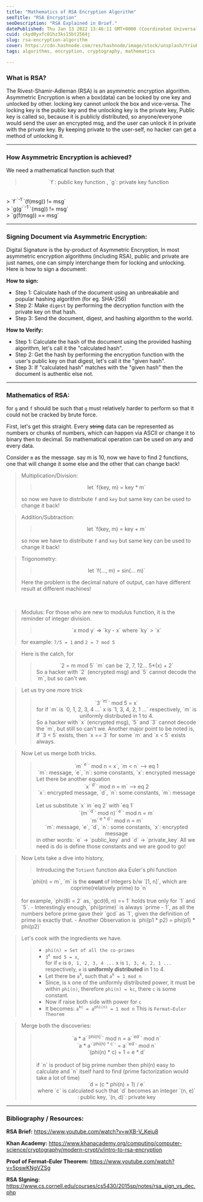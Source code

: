 ```yaml
---
title: "Mathematics of RSA Encryption Algorithm"
seoTitle: "RSA Encryption"
seoDescription: "RSA Explained in Brief."
datePublished: Thu Jan 13 2022 13:46:11 GMT+0000 (Coordinated Universal Time)
cuid: ckyd0yxfc01hz3ks15bt2564j
slug: rsa-encryption-algorithm
cover: https://cdn.hashnode.com/res/hashnode/image/stock/unsplash/YriuRFYUP0I/upload/009b857b851c71c709e0067ed35b05ca.jpeg
tags: algorithms, encryption, cryptography, mathematics

---
```


### What is RSA?
The Rivest-Shamir-Adleman (RSA) is an asymmetric encryption algorithm. Asymmetric Encryption is when a box(data) can be locked by one key and unlocked by other. locking key cannot unlock the box and vice-versa. The locking key is the public key and the unlocking key is the private key, Public key is called so, because it is publicly distributed, so anyone/everyone would send the user an encrypted msg, and the user can unlock it in private with the private key.
By keeping private to the user-self, no hacker can get a method of unlocking it.

****

### How Asymmetric Encryption is achieved?
We need a mathematical function such that
><center> `f`: public key function , `g`: private key function
<br>
> `f`<sup>`-1`</sup>`(f(msg)) != msg`
<br>
> `g(g`<sup>`-1`</sup>`(msg)) != msg`
<br>
> `g(f(msg)) == msg`</center>

****

### Signing Document via Asymmetric Encryption:
Digital Signature is the by-product of Asymmetric Encryption, In most asymmetric encryption algorithms (including RSA), public and private are just names, one can simply interchange them for locking and unlocking. Here is how to sign a document:

**How to sign:**
- Step 1: Calculate hash of the document using an unbreakable and popular hashing algorithm (for eg. SHA-256)
- Step 2: Make `digest` by performing the decryption function with the private key on that hash.
- Step 3: Send the document, digest, and hashing algorithm to the world.

**How to Verify:**
- Step 1: Calculate the hash of the document using the provided hashing algorithm, let's call it the "calculated hash".
- Step 2: Get the hash by performing the encryption function with the user's public key on that digest,  let's call it the "given hash".
- Step 3: If "calculated hash" matches with the "given hash" then the document is authentic else not.

****

### Mathematics of RSA:
for `g` and `f` should be such that `g` must relatively harder to perform so that it could not be cracked by brute force.

First, let's get this straight. Every ~~string~~ data can be represented as numbers or chunks of numbers, which can happen via ASCII or change it to binary then to decimal. So mathematical operation can be used on any and every data.

Consider `m` as the message. say m is 10, now we have to find 2 functions, one that will change it some else and the other that can change back!


> Multiplication/Division:
>> <center>let `f(key, m) = key * m`</center>
> so now we have to distribute `f` and `key` but same key can be used to change it back!

> Addition/Subtraction:
>> <center>let `f(key, m) = key + m`</center>
> so now we have to distribute `f` and `key` but same key can be used to change it back!

> Trigonometry:
>> <center> let `f(..., m) = sin(... m)` </center>
> Here the problem is the decimal nature of output, can have different result at different machines!

<br>

> Modulus:
> For those who are new to modulus function, it is the reminder of integer division.
>> <center> `x mod y` => `ky - x` where `ky` > `x` </center>
> for example: `7/5 = 1` and `2 = 7 mod 5`

> Here is the catch, for
>> <center>`2 = m mod 5`
>> `m` can be `2, 7, 12... 5*(x) + 2`</center>
>> So a hacker with `2` (encrypted msg) and `5` cannot decode the `m`, but so can't we.

> Let us try one more trick
>> <center> `3`<sup>`m`</sup>` mod 5 = x`<br>
>> for if `m` is `0, 1, 2, 3, 4 ...` x is `1, 3, 4, 2, 1 ...` respectively, `m` is uniformly distributed in 1 to 4.</center>
>> So a hacker with `x` (encrypted msg), `5` and `3` cannot decode the `m`, but still so can't we. Another major point to be noted is, if `3 < 5` exists, then `x == 3` for some `m` and `x < 5` exists always.

> Now Let us merge both tricks.
>> <center> `m`<sup>`e`</sup>` mod n = x`, `m < n`    --> eq 1<br>
>> `m`: message, `e`, `n`: some constants, `x`: encrypted message</center>
>> Let there be another equation
>> <center> `x`<sup>`d`</sup>` mod n = m`    --> eq 2<br>
>> `x`: encrypted message, `d`, `n`: some constants, `m`: message</center><br>
>> Let us substitute `x` in `eq 2` with `eq 1`<br>
>> <center> `(m`<sup>`d`</sup>` mod n)`<sup>`e`</sup>` mod n = m`<br>
>> `m`<sup>`e * d`</sup>` mod n = m`<br>
>> `m`: message, `e`, `d`, `n`: some constants, `x`: encrypted message</center>
>> in other words: `e` -> `public_key` and `d` -> `private_key`
>> All we need is do is define those constants and we are good to go! 


> Now Lets take a dive into history,
>> Introducing the `Totient` function aka Euler's phi function
> <center> `phi(n) = m`, `m` is the <b>count</b> of integers b/w `[1, n]`, which are coprime(relatively prime) to `n`</center><br>
> for example, `phi(8) = 2` as, `gcd(6, n) == 1` holds true only for `1` and `5`.
> - Interestingly enough, `phi(prime)` is always `prime - 1`, as all the numbers before prime gave their `gcd` as `1`, given the definition of prime is exactly that.
> - Another Observation is `phi(p1 * p2) = phi(p1) * phi(p2)`

> Let's cook with the ingredients we have.
>> - `phi(n) = Set of all the co-primes`
>> - `3`<sup>`e`</sup>` mod 5 = x`,<br> for if `e` is `0, 1, 2, 3, 4 ...` x is `1, 3, 4, 2, 1 ...` respectively, `e` is **uniformly distributed** in 1 to 4.
>> - Let there be `a`<sup>`k`</sup>, such that `a`<sup>`k`</sup>` = 1 mod n`
>> - Since, is `k` one of the uniformly distributed power, it must be within `phi(n)`, therefore `phi(n) = kc`, there `c` is some constant.
>> - Now if raise both side with power for `c`
>> - It becomes: `a`<sup>`kc`</sup>` = a`<sup>`phi(n)`</sup>` = 1 mod n`
>> This is `Fermat–Euler Theorem`

> Merge both the discoveries:
>> <center> `a * a`<sup>`phi(n)`</sup>` mod n = a`<sup>`ed`</sup>` mod n` <br>
>> `a * a`<sup>`phi(n) * c`</sup>` = a`<sup>`ed`</sup>` mod n`<br>
>> `(phi(n) * c) + 1 = e * d`</center><br>
>> if `n` is product of big prime number then phi(n) easy to calculate and `n` itself hard to find (prime factorization would take a lot of time)
>> <center> `d = (c * phi(n) + 1) / e`<br>
>> where `c` is calculated such that `d` becomes an integer
>> `(n, e)` : public key, `(n, d)`: private key</center>  

****

### Bibliography / Resources:

**RSA Brief:** https://www.youtube.com/watch?v=wXB-V_Keiu8

**Khan Academy:** https://www.khanacademy.org/computing/computer-science/cryptography/modern-crypt/v/intro-to-rsa-encryption

**Proof of Fermat–Euler Theorem:** https://www.youtube.com/watch?v=5pswKNgVZSg

**RSA SIgning:** https://www.cs.cornell.edu/courses/cs5430/2015sp/notes/rsa_sign_vs_dec.php
